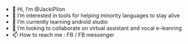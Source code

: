 - 👋 Hi, I’m @JackiPilon
- 👀 I’m interested in tools for helping minority languages to stay alive
- 🌱 I’m currently learning androïd studio
- 💞️ I’m looking to collaborate on virtual assistant and vocal e-leanring
- 📫 How to reach me : FB / FB messenger 

<!---
JackiPilon/JackiPilon is a ✨ special ✨ repository because its `README.md` (this file) appears on your GitHub profile.
You can click the Preview link to take a look at your changes.
--->
